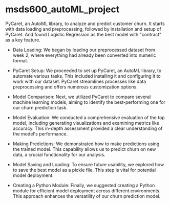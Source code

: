# msds600_autoML_project
 
PyCaret, an AutoML library, to analyze and predict customer churn. It starts with data loading and preprocessing, followed by installation and setup of PyCaret. And found Logistic Regression as the best model with "contract" as a key feature.

* Data Loading: We began by loading our preprocessed dataset from week 2, where everything had already been converted into numeric format.

- PyCaret Setup: We proceeded to set up PyCaret, an AutoML library, to automate various tasks. This included installing it and configuring it to work with our dataset. PyCaret streamlines processes like data preprocessing and offers numerous customization options.

- Model Comparison: Next, we utilized PyCaret to compare several machine learning models, aiming to identify the best-performing one for our churn prediction task. 

- Model Evaluation: We conducted a comprehensive evaluation of the top model, including generating visualizations and examining metrics like accuracy. This in-depth assessment provided a clear understanding of the model's performance.

- Making Predictions: We demonstrated how to make predictions using the trained model. This capability allows us to predict churn on new data, a crucial functionality for our analysis.

- Model Saving and Loading: To ensure future usability, we explored how to save the best model as a pickle file. This step is vital for potential model deployment.

- Creating a Python Module: Finally, we suggested creating a Python module for efficient model deployment across different environments. This approach enhances the versatility of our churn prediction model.